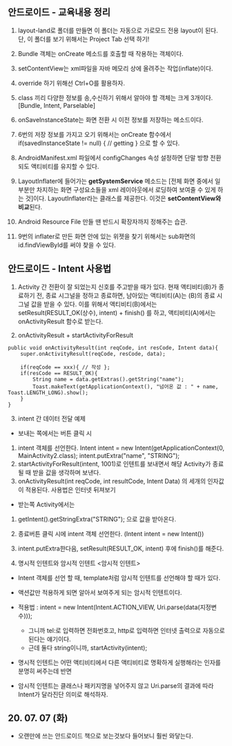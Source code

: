 ## 안드로이드 - 교육내용 정리

 1. layout-land로 폴더를 만들면 이 폴더는 자동으로 가로모드 전용 layout이 된다. 단, 이 폴더를 보기 위해서는 Project Tab 선택 하기!

 2. Bundle 객체는 onCreate 메소드를 호출할 때 작용하는 객체이다.

 3. setContentView는 xml파일을 자바 메모리 상에 올려주는 작업(inflate)이다.

 4. override 하기 위해선 Ctrl+O를 활용하자.

 5. class 끼리 다양한 정보를 송,수신하기 위해서 알아야 할 객체는 크게 3개이다. [Bundle, Intent, Parselable]

 6. onSaveInstanceState는 화면 전환 시 이전 정보를 저장하는 메소드이다.

 7. 6번의 저장 정보를 가지고 오기 위해서는 onCreate 함수에서 if(savedInstanceState != null) { // getting } 으로 할 수 있다.

 8. AndroidManifest.xml 파일에서 configChanges 속성 설정하면 단말 방향 전환되도 액티비티를 유지할 수 있다.

 9. LayoutInflater에 들어가는 **getSystemService** 메소드는 [전체 화면 중에서 일부분만 차지하는 화면 구성요소들을 xml 레이아웃에서 로딩하여 보여줄 수 있게 하는 것]이다. LayoutInflater라는 클래스를 제공한다. 이것은 **setContentView와 비교**된다.

 10. Android Resource File 만들 땐 반드시 확장자까지 정해주는 습관.

 11. 9번의 inflater로 만든 화면 안에 있는 위젯을 찾기 위해서는 sub화면의 id.findViewById를 써야 찾을 수 있다.

 ## 안드로이드 - Intent 사용법

 1. Activity 간 전환이 잘 되었는지 신호를 주고받을 때가 있다. 현재 액티비티(B)가 종료하기 전, 종료 시그널을 정하고 종료하면, 남아있는 액티비티(A)는 (B)의 종료 시그널 값을 받을 수 있다. 이를 위해서 액티비티(B)에서는 setResult(RESULT_OK(상수), intent) + finish() 를 하고, 액티비티(A)에서는 onActivityResult 함수로 받는다.

 2. onActivityResult + startActivityForResult

 ```
 public void onActivityResult(int reqCode, int resCode, Intent data){
     super.onActivityResult(reqCode, resCode, data);

     if(reqCode == xxx){ // 작성 };
     if(resCode == RESULT_OK){
         String name = data.getExtras().getString("name");
         Toast.makeText(getApplicationContext(), "넘어온 값 : " + name, Toast.LENGTH_LONG).show();
     }
 }
 ```

 3. intent 간 데이터 전달 예제

 - 보내는 쪽에서는 버튼 클릭 시
  1. intent 객체를 선언한다.
	Intent intent = new Intent(getApplicationContext(0, MainActivity2.class);
	intent.putExtra("name", "STRING");
  2. startActivityForResult(intent, 1001)로 인텐트를 보내면서 해당 Activity가 종료될 때 받을 값을 생각하며 보낸다.
  3. onActivityResult(int reqCode, int resultCode, Intent Data) 의 세개의 인자값이 적용된다. 사용법은 인터넷 뒤져보기

 - 받는쪽 Activity에서는
  1. getIntent().getStringExtra("STRING"); 으로 값을 받아온다.
  2. 종료버튼 클릭 시에 intent 객체 선언한다. (Intent intent = new Intent())
  3. intent.putExtra한다음, setResult(RESULT_OK, intent) 후에 finish()를 해준다.

4. 명시적 인텐트와 암시적 인텐트 <암시적 인텐트>
 - Intent 객체를 선언 할 때, template<typename T>처럼 암시적 인텐트를 선언해야 할 때가 있다.
 - 액션값만 적용하게 되면 알아서 보여주게 되는 암시적 인텐트이다.
 - 적용법 : intent = new Intent(Intent.ACTION_VIEW, Uri.parse(data(지정변수)));
	- 그니까 tel:로 입력하면 전화번호고, http로 입력하면 인터넷 출력으로 자동으로 된다는 얘기이다.
 	- 근데 둘다 string이니까,
 	 startActivity(intent);

 - 명시적 인텐트는 어떤 액티비티에서 다른 액티비티로 명확하게 실행해라는 인자를 분명히 써주는데 반면
 - 암시적 인텐트는 클래스나 패키지명을 넣어주지 않고 Uri.parse의 결과에 따라 Intent가 달라진단 의미로 해석하자.

 ## 20. 07. 07 (화)

  - 오랜만에 쓰는 안드로이드 책으로 보는것보다 들어보니 훨씬 와닿는다.



